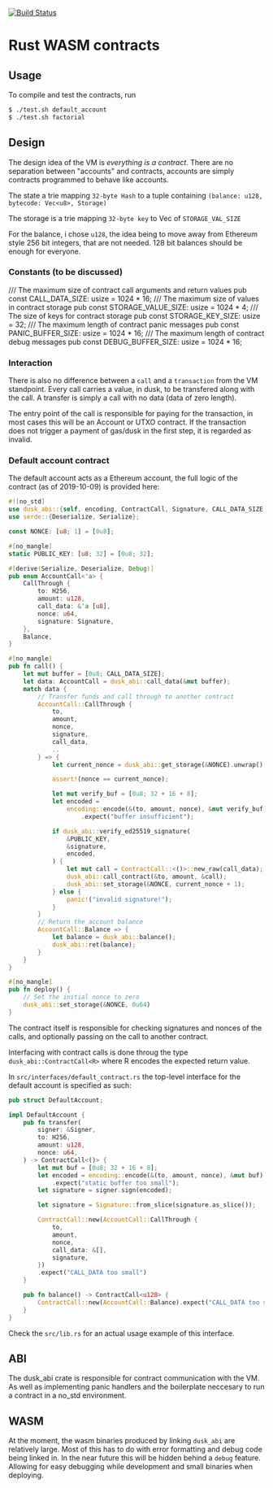 [![Build Status](https://travis-ci.com/dusk-network/rusk-vm.svg?branch=master)](https://travis-ci.com/dusk-network/rusk-vm)

# Rust WASM contracts

## Usage

To compile and test the contracts, run

```bash
$ ./test.sh default_account
$ ./test.sh factorial
```

## Design

The design idea of the VM is _everything is a contract_. There are no separation between "accounts" and contracts, accounts are simply contracts programmed to behave like accounts.

The state a trie mapping `32-byte Hash` to a tuple containing `(balance: u128, bytecode: Vec<u8>, Storage)`

The storage is a trie mapping `32-byte key` to Vec<u8> of `STORAGE_VAL_SIZE`

For the balance, i chose `u128`, the idea being to move away from Ethereum style 256 bit integers, that are not needed. 128 bit balances should be enough for everyone.

### Constants (to be discussed)

/// The maximum size of contract call arguments and return values
pub const CALL_DATA_SIZE: usize = 1024 * 16;
/// The maximum size of values in contract storage
pub const STORAGE_VALUE_SIZE: usize = 1024 * 4;
/// The size of keys for contract storage
pub const STORAGE_KEY_SIZE: usize = 32;
/// The maximum length of contract panic messages
pub const PANIC_BUFFER_SIZE: usize = 1024 * 16;
/// The maximum length of contract debug messages
pub const DEBUG_BUFFER_SIZE: usize = 1024 * 16;

### Interaction

There is also no difference between a `call` and a `transaction` from the VM standpoint. Every call carries a value, in dusk, to be transfered along with the call. A transfer is simply a call with no data (data of zero length).

The entry point of the call is responsible for paying for the transaction, in most cases this will be an Account or UTXO contract. If the transaction does not trigger a payment of gas/dusk in the first step, it is regarded as invalid.

### Default account contract

The default account acts as a Ethereum account, the full logic of the contract (as of 2019-10-09) is provided here:

```rust
#![no_std]
use dusk_abi::{self, encoding, ContractCall, Signature, CALL_DATA_SIZE, H256};
use serde::{Deserialize, Serialize};

const NONCE: [u8; 1] = [0u8];

#[no_mangle]
static PUBLIC_KEY: [u8; 32] = [0u8; 32];

#[derive(Serialize, Deserialize, Debug)]
pub enum AccountCall<'a> {
    CallThrough {
        to: H256,
        amount: u128,
        call_data: &'a [u8],
        nonce: u64,
        signature: Signature,
    },
    Balance,
}

#[no_mangle]
pub fn call() {
    let mut buffer = [0u8; CALL_DATA_SIZE];
    let data: AccountCall = dusk_abi::call_data(&mut buffer);
    match data {
        // Transfer funds and call through to another contract
        AccountCall::CallThrough {
            to,
            amount,
            nonce,
            signature,
            call_data,
            ..
        } => {
            let current_nonce = dusk_abi::get_storage(&NONCE).unwrap();

            assert!(nonce == current_nonce);

            let mut verify_buf = [0u8; 32 + 16 + 8];
            let encoded =
                encoding::encode(&(to, amount, nonce), &mut verify_buf)
                    .expect("buffer insufficient");

            if dusk_abi::verify_ed25519_signature(
                &PUBLIC_KEY,
                &signature,
                encoded,
            ) {
                let mut call = ContractCall::<()>::new_raw(call_data);
                dusk_abi::call_contract(&to, amount, &call);
                dusk_abi::set_storage(&NONCE, current_nonce + 1);
            } else {
                panic!("invalid signature!");
            }
        }
        // Return the account balance
        AccountCall::Balance => {
            let balance = dusk_abi::balance();
            dusk_abi::ret(balance);
        }
    }
}

#[no_mangle]
pub fn deploy() {
    // Set the initial nonce to zero
    dusk_abi::set_storage(&NONCE, 0u64)
}
```

The contract itself is responsible for checking signatures and nonces of the calls, and optionally passing on the call to another contract.

Interfacing with contract calls is done throug the type `dusk_abi::ContractCall<R>` where R encodes the expected return value.

In `src/interfaces/default_contract.rs` the top-level interface for the default account is specified as such:

```rust
pub struct DefaultAccount;

impl DefaultAccount {
    pub fn transfer(
        signer: &Signer,
        to: H256,
        amount: u128,
        nonce: u64,
    ) -> ContractCall<()> {
        let mut buf = [0u8; 32 + 16 + 8];
        let encoded = encoding::encode(&(to, amount, nonce), &mut buf)
            .expect("static buffer too small");
        let signature = signer.sign(encoded);

        let signature = Signature::from_slice(signature.as_slice());

        ContractCall::new(AccountCall::CallThrough {
            to,
            amount,
            nonce,
            call_data: &[],
            signature,
        })
        .expect("CALL_DATA too small")
    }

    pub fn balance() -> ContractCall<u128> {
        ContractCall::new(AccountCall::Balance).expect("CALL_DATA too small")
    }
}
```

Check the `src/lib.rs` for an actual usage example of this interface.

## ABI

The dusk_abi crate is responsible for contract communication with the VM. As well as implementing panic handlers and the boilerplate neccesary to run a contract in a no_std environment.

## WASM

At the moment, the wasm binaries produced by linking `dusk_abi` are relatively large. Most of this has to do with error formatting and debug code being linked in. In the near future this will be hidden behind a `debug` feature. Allowing for easy debugging while development and small binaries when deploying.
